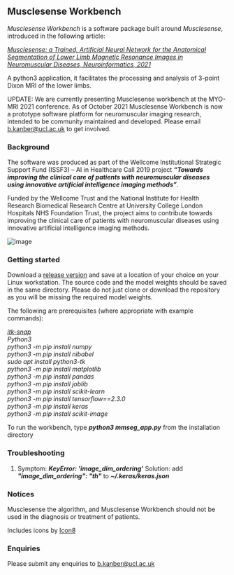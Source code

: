 ## Musclesense Workbench

*Musclesense Workbench* is a software package built around *Musclesense*, introduced in the following article:

*[Musclesense: a Trained, Artificial Neural Network for the Anatomical Segmentation of Lower Limb Magnetic Resonance Images in Neuromuscular Diseases, Neuroinformatics, 2021](https://pubmed.ncbi.nlm.nih.gov/32892313/)*

A python3 application, it facilitates the processing and analysis of 3-point Dixon MRI of the lower limbs.

UPDATE: We are currently presenting Musclesense workbench at the MYO-MRI 2021 conference. As of October 2021 Musclesense Workbench is now a prototype software platform for neuromuscular imaging research, intended to be community maintained and developed. Please email b.kanber@ucl.ac.uk to get involved.

### Background

The software was produced as part of the Wellcome Institutional Strategic Support Fund (ISSF3) – AI in Healthcare Call 2019 project ***“Towards improving the clinical care of patients with neuromuscular diseases using innovative artificial intelligence imaging methods”***. 

Funded by the Wellcome Trust and the National Institute for Health Research Biomedical Research Centre at University College London Hospitals NHS Foundation Trust, the project aims to contribute towards improving the clinical care of patients with neuromuscular diseases using innovative artificial intelligence imaging methods.

![image](https://user-images.githubusercontent.com/12815964/119413079-df4f1780-bce4-11eb-8661-678c53ad945e.png)

### Getting started

Download a [release version](https://github.com/bariskanber/musclesenseworkbench/releases) and save at a location of your choice on your Linux workstation. The source code and the model weights should be saved in the same directory. Please do not just clone or download the repository as you will be missing the required model weights.

The following are prerequisites (where appropriate with example commands):   
  
*[itk-snap](http://www.itksnap.org)  
Python3  
python3 -m pip install numpy  
python3 -m pip install nibabel  
sudo apt install python3-tk  
python3 -m pip install matplotlib  
python3 -m pip install pandas  
python3 -m pip install joblib  
python3 -m pip install scikit-learn  
python3 -m pip install tensorflow==2.3.0  
python3 -m pip install keras  
python3 -m pip install scikit-image*  

To run the workbench, type ***python3 mmseg_app.py*** from the installation directory

### Troubleshooting
1.  Symptom: ***KeyError: 'image_dim_ordering'*** Solution: add ***"image_dim_ordering": "th"*** to ***~/.keras/keras.json***

### Notices
Musclesense the algorithm, and Musclesense Workbench should not be used in the diagnosis or treatment of patients.

Includes icons by [Icon8](https://icons8.com)

### Enquiries
Please submit any enquiries to <b.kanber@ucl.ac.uk>
